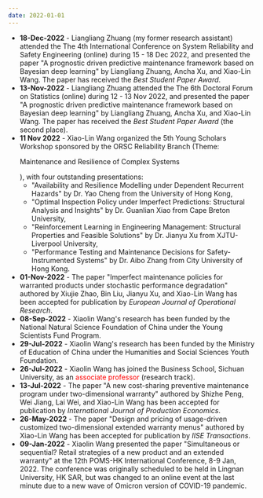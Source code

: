 ```yaml
---
date: 2022-01-01
---
```

<ul>
  <li><b>18-Dec-2022</b> - Liangliang Zhuang (my former research assistant) attended the The 4th International Conference on System Reliability and Safety Engineering (online) during 15 - 18 Dec 2022, and presented the paper "A prognostic driven predictive maintenance framework based on Bayesian deep learning" by Liangliang Zhuang, Ancha Xu, and Xiao-Lin Wang. ​The paper has received the <i>Best Student Paper Award</i>.</li>
  <li><b>13-Nov-2022</b> - Liangliang Zhuang attended the The 6th Doctoral Forum on Statistics (online) during 12 - 13 Nov 2022, and presented the paper "A prognostic driven predictive maintenance framework based on Bayesian deep learning" by Liangliang Zhuang, Ancha Xu, and Xiao-Lin Wang. ​The paper has received the <i>Best Student Paper Award</i> (the second place).</li>
  <li><b>11 Nov 2022</b> - Xiao-Lin Wang organized the 5th Young Scholars Workshop sponsored by the ORSC Reliability Branch (Theme: <p id="demo">Maintenance and Resilience of Complex Systems</p>), with four outstanding presentations: 
    <ul>
      <li>"Availability and Resilience Modelling under Dependent Recurrent Hazards" by Dr. Yao Cheng from the University of Hong Kong,</li>
      <li>"Optimal Inspection Policy under Imperfect Predictions: Structural Analysis and Insights" by Dr. Guanlian Xiao from Cape Breton University,</li>
      <li>"Reinforcement Learning in Engineering Management: Structural Properties and Feasible Solutions" by Dr. Jianyu Xu from XJTU-Liverpool University,</li>
      <li>"Performance Testing and Maintenance Decisions for Safety-Instrumented Systems" by Dr. Aibo Zhang from City University of Hong Kong.</li>
    </ul>
    </li>
  <li><b>01-Nov-2022</b> - The paper "Imperfect maintenance policies for warranted products under stochastic performance degradation" authored by Xiujie Zhao, Bin Liu, Jianyu Xu, and Xiao-Lin Wang has been accepted for publication by <i>European Journal of Operational Research</i>.</li>
  <li><b>08-Sep-2022</b> - Xiaolin Wang's research has been funded by the National Natural Science Foundation of China under the Young Scientists Fund Program.</li>
  <li><b>29-Jul-2022</b> - Xiaolin Wang's research has been funded by the Ministry of Education of China under the Humanities and Social Sciences Youth Foundation.</li>
  <li><b>26-Jul-2022</b> - Xiaolin Wang has joined the Business School, Sichuan University, as an <font color="#FF0000">associate professor</font> (research track).</li>
  <li><b>13-Jul-2022</b> - The paper "A new cost-sharing preventive maintenance program under two-dimensional warranty" authored by Shizhe Peng, Wei Jiang, Lai Wei, and Xiao-Lin Wang has been accepted for publication by <i>International Journal of Production Economics</i>.</li>
  <li><b>26-May-2022</b> - The paper "Design and pricing of usage-driven customized two-dimensional extended warranty menus" authored by Xiao-Lin Wang has been accepted for publication by <i>IISE Transactions</i>.</li>
  <li><b>09-Jan-2022</b> - Xiaolin Wang presented the paper "Simultaneous or sequential? Retail strategies of a new product and an extended warranty" at the 12th POMS-HK International Conference, 8-9 Jan, 2022. The conference was originally scheduled to be held in Lingnan University, HK SAR, but was changed to an online event at the last minute due to a new wave of Omicron version of COVID-19 pandemic.</li>
<ul>
